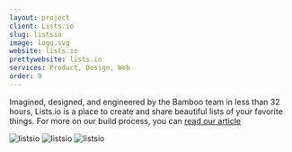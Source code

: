 ```yaml
---
layout: project
client: Lists.io
slug: listsio
image: logo.svg 
website: lists.io
prettywebsite: lists.io
services: Product, Design, Web
order: 9
---
```


Imagined, designed, and engineered by the Bamboo team in less than 32 hours, Lists.io is a place to create and share beautiful lists of your favorite things. For more on our build process, you can [read our article](https://medium.com/@listsio/building-a-product-in-32-hours-95a9a6b32b2b)

![listsio](/images/client-assets/{{page.slug}}/01.jpg)
![listsio](/images/client-assets/{{page.slug}}/02.jpg)
![listsio](/images/client-assets/{{page.slug}}/03.jpg)
